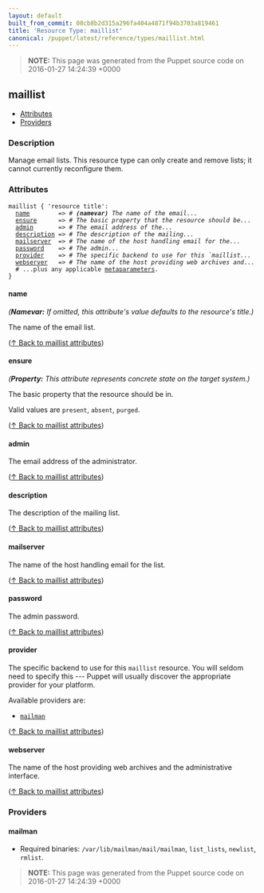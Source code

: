 ```yaml
---
layout: default
built_from_commit: 08cb8b2d315a296fa404a4871f94b3703a819461
title: 'Resource Type: maillist'
canonical: /puppet/latest/reference/types/maillist.html
---
```


> **NOTE:** This page was generated from the Puppet source code on 2016-01-27 14:24:39 +0000

maillist
-----

* [Attributes](#maillist-attributes)
* [Providers](#maillist-providers)

<h3 id="maillist-description">Description</h3>

Manage email lists.  This resource type can only create
and remove lists; it cannot currently reconfigure them.

<h3 id="maillist-attributes">Attributes</h3>

<pre><code>maillist { 'resource title':
  <a href="#maillist-attribute-name">name</a>        =&gt; <em># <strong>(namevar)</strong> The name of the email...</em>
  <a href="#maillist-attribute-ensure">ensure</a>      =&gt; <em># The basic property that the resource should be...</em>
  <a href="#maillist-attribute-admin">admin</a>       =&gt; <em># The email address of the...</em>
  <a href="#maillist-attribute-description">description</a> =&gt; <em># The description of the mailing...</em>
  <a href="#maillist-attribute-mailserver">mailserver</a>  =&gt; <em># The name of the host handling email for the...</em>
  <a href="#maillist-attribute-password">password</a>    =&gt; <em># The admin...</em>
  <a href="#maillist-attribute-provider">provider</a>    =&gt; <em># The specific backend to use for this `maillist...</em>
  <a href="#maillist-attribute-webserver">webserver</a>   =&gt; <em># The name of the host providing web archives and...</em>
  # ...plus any applicable <a href="./metaparameter.html">metaparameters</a>.
}</code></pre>

<h4 id="maillist-attribute-name">name</h4>

_(**Namevar:** If omitted, this attribute's value defaults to the resource's title.)_

The name of the email list.

([↑ Back to maillist attributes](#maillist-attributes))

<h4 id="maillist-attribute-ensure">ensure</h4>

_(**Property:** This attribute represents concrete state on the target system.)_

The basic property that the resource should be in.

Valid values are `present`, `absent`, `purged`.

([↑ Back to maillist attributes](#maillist-attributes))

<h4 id="maillist-attribute-admin">admin</h4>

The email address of the administrator.

([↑ Back to maillist attributes](#maillist-attributes))

<h4 id="maillist-attribute-description">description</h4>

The description of the mailing list.

([↑ Back to maillist attributes](#maillist-attributes))

<h4 id="maillist-attribute-mailserver">mailserver</h4>

The name of the host handling email for the list.

([↑ Back to maillist attributes](#maillist-attributes))

<h4 id="maillist-attribute-password">password</h4>

The admin password.

([↑ Back to maillist attributes](#maillist-attributes))

<h4 id="maillist-attribute-provider">provider</h4>

The specific backend to use for this `maillist`
resource. You will seldom need to specify this --- Puppet will usually
discover the appropriate provider for your platform.

Available providers are:

* [`mailman`](#maillist-provider-mailman)

([↑ Back to maillist attributes](#maillist-attributes))

<h4 id="maillist-attribute-webserver">webserver</h4>

The name of the host providing web archives and the administrative interface.

([↑ Back to maillist attributes](#maillist-attributes))


<h3 id="maillist-providers">Providers</h3>

<h4 id="maillist-provider-mailman">mailman</h4>

* Required binaries: `/var/lib/mailman/mail/mailman`, `list_lists`, `newlist`, `rmlist`.




> **NOTE:** This page was generated from the Puppet source code on 2016-01-27 14:24:39 +0000